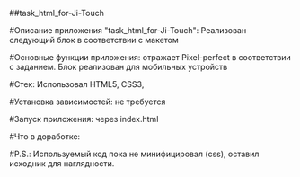 ##task_html_for-Ji-Touch

#Описание приложения "task_html_for-Ji-Touch":
Реализован следующий блок в соответствии с макетом

#Основные функции приложения:
отражает Pixel-perfect в соответствии с заданием.
Блок реализован для мобильных устройств

#Стек:
Использовал HTML5, CSS3,

#Установка зависимостей:
не требуется

#Запуск приложения:
через index.html

#Что в доработке:

#P.S.:
Используемый код пока не минифицировал (css), оставил исходник для наглядности.
